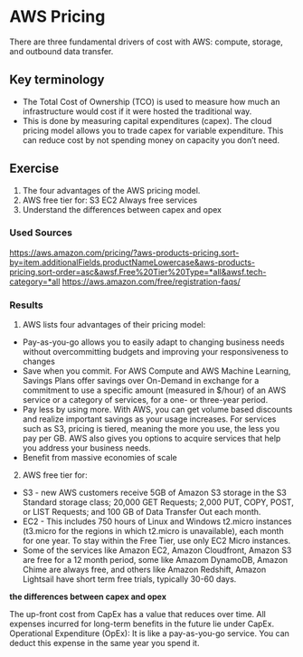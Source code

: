 # AWS Pricing

There are three fundamental drivers of cost with AWS: compute, storage, and outbound data transfer.

## Key terminology

* The Total Cost of Ownership (TCO) is used to measure how much an infrastructure would cost if it were hosted the traditional way.
* This is done by measuring capital expenditures (capex). The cloud pricing model allows you to trade capex for variable expenditure. This can reduce cost by not spending money on capacity you don’t need.
## Exercise

1. The four advantages of the AWS pricing model.
2. AWS free tier for:
S3
EC2
Always free services
3. Understand the differences between capex and opex

### Used Sources

https://aws.amazon.com/pricing/?aws-products-pricing.sort-by=item.additionalFields.productNameLowercase&aws-products-pricing.sort-order=asc&awsf.Free%20Tier%20Type=*all&awsf.tech-category=*all
https://aws.amazon.com/free/registration-faqs/

### Results 

1. AWS lists four advantages of their pricing model:
* Pay-as-you-go allows you to easily adapt to changing business needs without overcommitting budgets and improving your responsiveness to changes
* Save when you commit. For AWS Compute and AWS Machine Learning, Savings Plans offer savings over On-Demand in exchange for a commitment to use a specific amount (measured in $/hour) of an AWS service or a category of services, for a one- or three-year period.
* Pay less by using more. With AWS, you can get volume based discounts and realize important savings as your usage increases. For services such as S3, pricing is tiered, meaning the more you use, the less you pay per GB. AWS also gives you options to acquire services that help you address your business needs.
* Benefit from massive economies of scale

2. AWS free tier for:
* S3 - new AWS customers receive 5GB of Amazon S3 storage in the S3 Standard storage class; 20,000 GET Requests; 2,000 PUT, COPY, POST, or LIST Requests; and 100 GB of Data Transfer Out each month.
* EC2 - This includes 750 hours of Linux and Windows t2.micro instances (t3.micro for the regions in which t2.micro is unavailable), each month for one year. To stay within the Free Tier, use only EC2 Micro instances.
* Some of the services like Amazon EC2, Amazon Cloudfront, Amazon S3 are free for a 12 month period, some like Amazom DynamoDB, Amazon Chime are always free, and others like Amazon Redshift, Amazon Lightsail have short term free trials, typically 30-60 days.

**the differences between capex and opex**

The up-front cost from CapEx has a value that reduces over time. All expenses incurred for long-term benefits in the future lie under CapEx. Operational Expenditure (OpEx): It is like a pay-as-you-go service. You can deduct this expense in the same year you spend it.